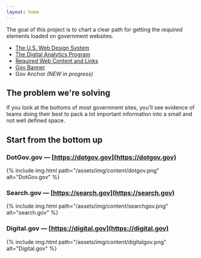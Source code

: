 ```yaml
---
layout: home
---
```




The goal of this project is to chart a clear path for getting the _required_ elements loaded on government websites.

- [The U.S. Web Design System](https://designsystem.digital.gov)
- [The Digital Analytics Program](https://digital.gov/services/dap/)
- [Required Web Content and Links](https://digital.gov/resources/required-web-content-and-links/)
- [Gov Banner](https://designsystem.digital.gov/components/header/)
- Gov Anchor _(NEW in progress)_



## The problem we're solving
If you look at the bottoms of most government sites, you’ll see evidence of teams doing their best to pack a lot important information into a small and not well defined space.

## Start from the bottom up

### DotGov.gov — [https://dotgov.gov](https://dotgov.gov)
{% include img.html path="/assets/img/content/dotgov.png" alt="DotGov.gov" %}

### Search.gov — [https://search.gov](https://search.gov)
{% include img.html path="/assets/img/content/searchgov.png" alt="search.gov" %}

### Digital.gov — [https://digital.gov](https://digital.gov)
{% include img.html path="/assets/img/content/digitalgov.png" alt="Digital.gov" %}

